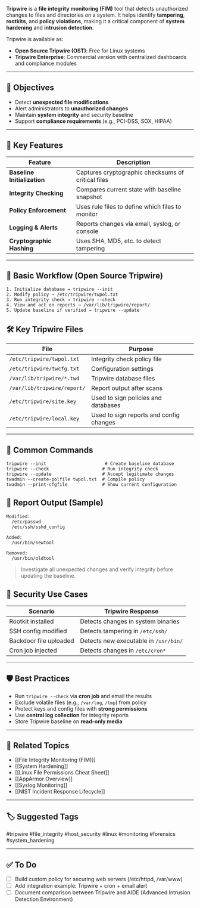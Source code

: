 **Tripwire** is a **file integrity monitoring (FIM)** tool that detects unauthorized changes to files and directories on a system. It helps identify **tampering**, **rootkits**, and **policy violations**, making it a critical component of **system hardening** and **intrusion detection**.

Tripwire is available as:

- **Open Source Tripwire (OST)**: Free for Linux systems
- **Tripwire Enterprise**: Commercial version with centralized dashboards and compliance modules

---

## 🎯 Objectives

- Detect **unexpected file modifications**
- Alert administrators to **unauthorized changes**
- Maintain **system integrity** and security baseline
- Support **compliance requirements** (e.g., PCI-DSS, SOX, HIPAA)

---

## 🧱 Key Features

| Feature                     | Description                                           |
|-----------------------------|-------------------------------------------------------|
| **Baseline Initialization** | Captures cryptographic checksums of critical files   |
| **Integrity Checking**      | Compares current state with baseline snapshot         |
| **Policy Enforcement**      | Uses rule files to define which files to monitor     |
| **Logging & Alerts**        | Reports changes via email, syslog, or console         |
| **Cryptographic Hashing**   | Uses SHA, MD5, etc. to detect tampering               |

---

## 🔧 Basic Workflow (Open Source Tripwire)

```text
1. Initialize database → tripwire --init
2. Modify policy → /etc/tripwire/twpol.txt
3. Run integrity check → tripwire --check
4. View and act on reports → /var/lib/tripwire/report/
5. Update baseline if verified → tripwire --update
```

## 🛠 Key Tripwire Files

|File|Purpose|
|---|---|
|`/etc/tripwire/twpol.txt`|Integrity check policy file|
|`/etc/tripwire/twcfg.txt`|Configuration settings|
|`/var/lib/tripwire/*.twd`|Tripwire database files|
|`/var/lib/tripwire/report/`|Report output after scans|
|`/etc/tripwire/site.key`|Used to sign policies and databases|
|`/etc/tripwire/local.key`|Used to sign reports and config changes|

---

## 🧪 Common Commands

```
tripwire --init                      # Create baseline database
tripwire --check                    # Run integrity check
tripwire --update                   # Accept legitimate changes
twadmin --create-polfile twpol.txt  # Compile policy
twadmin --print-cfgfile             # Show current configuration
```

## 📄 Report Output (Sample)

```
Modified:
  /etc/passwd
  /etc/ssh/sshd_config

Added:
  /usr/bin/newtool

Removed:
  /usr/bin/oldtool
```
>Investigate all unexpected changes and verify integrity before updating the baseline.

## 🔐 Security Use Cases

|Scenario|Tripwire Response|
|---|---|
|Rootkit installed|Detects changes in system binaries|
|SSH config modified|Detects tampering in `/etc/ssh/`|
|Backdoor file uploaded|Detects new executable in `/usr/bin/`|
|Cron job injected|Detects changes in `/etc/cron*`|

---

## 🛡 Best Practices

- Run `tripwire --check` via **cron job** and email the results
- Exclude volatile files (e.g., `/var/log`, `/tmp`) from policy
- Protect keys and config files with **strong permissions**
- Use **central log collection** for integrity reports
- Store Tripwire baseline on **read-only media**

---

## 🧠 Related Topics

- [[File Integrity Monitoring (FIM)]]
- [[System Hardening]]
- [[Linux File Permissions Cheat Sheet]]
- [[AppArmor Overview]]
- [[Syslog Monitoring]]
- [[NIST Incident Response Lifecycle]]

---

## 🏷 Suggested Tags

#tripwire #file_integrity #host_security #linux #monitoring #forensics #system_hardening

---

## ✅ To Do

- [ ]  Build custom policy for securing web servers (/etc/httpd, /var/www)
- [ ]  Add integration example: Tripwire + cron + email alert
- [ ]  Document comparison between Tripwire and AIDE (Advanced Intrusion Detection Environment)

